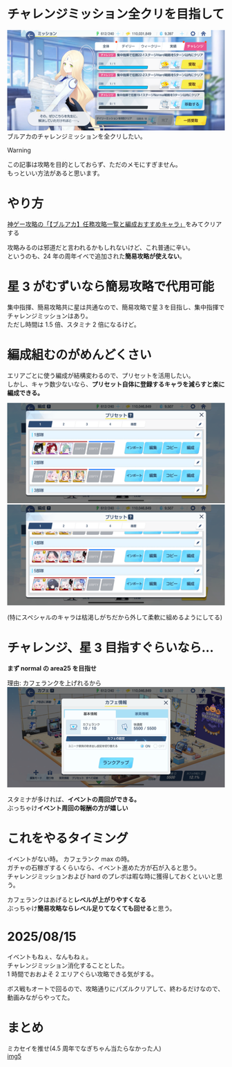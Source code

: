 # チャレンジミッション全クリを目指して

![img1](img1.png)  
ブルアカのチャレンジミッションを全クリしたい。

> [!WARNING]  
> この記事は攻略を目的としておらず、ただのメモにすぎません。  
> もっといい方法があると思います。

# やり方

[神ゲー攻略の「【ブルアカ】任務攻略一覧と編成おすすめキャラ」](https://kamigame.jp/bluearchive/page/142389888455595105.html)をみてクリアする

攻略みるのは邪道だと言われるかもしれないけど、これ普通に辛い。  
というのも、24 年の周年イベで追加された**簡易攻略が使えない**。

# 星 3 がむずいなら簡易攻略で代用可能

集中指揮、簡易攻略共に星は共通なので、簡易攻略で星３を目指し、集中指揮でチャレンジミッションはあり。  
ただし時間は 1.5 倍、スタミナ 2 倍になるけど。

# 編成組むのがめんどくさい

エリアごとに使う編成が結構変わるので、プリセットを活用したい。  
しかし、キャラ数少ないなら、**プリセット自体に登録するキャラを減らすと楽に編成できる。**

![img2](./img2.png) ![img3](./img3.png)

(特にスペシャルのキャラは枯渇しがちだから外して柔軟に組めるようにしてる)

# チャレンジ、星 3 目指すぐらいなら...

**まず normal の area25 を目指せ**

理由: カフェランクを上げれるから  
![img4](./img4.png)

スタミナが多ければ、**イベントの周回ができる。**  
ぶっちゃけ**イベント周回の報酬の方が嬉しい**

# これをやるタイミング

イベントがない時。 カフェランク max の時。  
ガチャの石稼ぎするくらいなら、イベント進めた方が石が入ると思う。  
チャレンジミッションおよび hard のプレボは暇な時に獲得しておくといいと思う。

カフェランクはあげると**レベルが上がりやすくなる**  
ぶっちゃけ**簡易攻略ならレベル足りてなくても回せる**と思う。

# 2025/08/15

イベントもねぇ、なんもねぇ。  
チャレンジミッション消化することとした。  
1 時間でおおよそ 2 エリアぐらい攻略できる気がする。

ボス戦もオートで回るので、攻略通りにパズルクリアして、終わるだけなので、
動画みながらやってた。

# まとめ

ミカセイを推せ(4.5 周年でなぎちゃん当たらなかった人)  
[img5](./img5.png)
